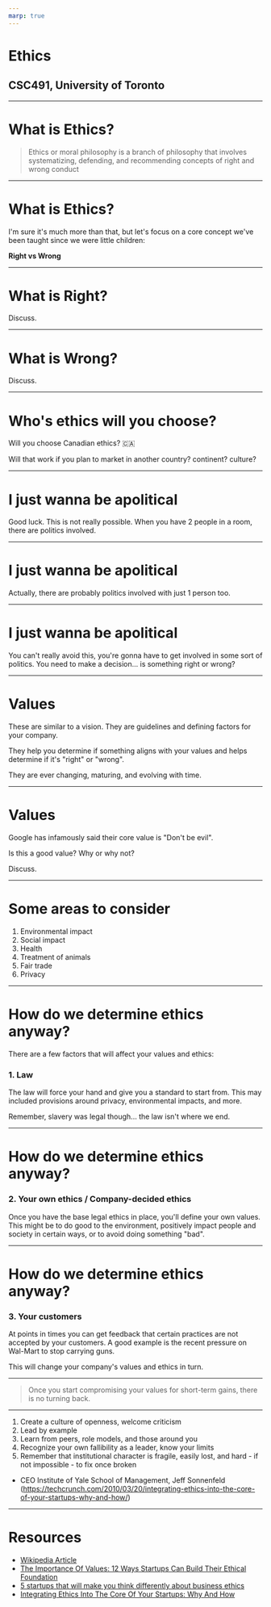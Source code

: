 ```yaml
---
marp: true
---
```


# Ethics

## CSC491, University of Toronto

---

# What is Ethics?

> Ethics or moral philosophy is a branch of philosophy that involves systematizing, defending, and recommending concepts of right and wrong conduct

---

# What is Ethics?

I'm sure it's much more than that, but let's focus on a core concept we've been taught since we were little children:

**Right vs Wrong**

---

# What is Right?

Discuss.

---

# What is Wrong?

Discuss.

---

# Who's ethics will you choose?

Will you choose Canadian ethics? 🇨🇦

Will that work if you plan to market in another country? continent? culture?

---

# I just wanna be apolitical

Good luck. This is not really possible. When you have 2 people in a room, there are politics involved.

---

# I just wanna be apolitical

Actually, there are probably politics involved with just 1 person too.

---

# I just wanna be apolitical

You can't really avoid this, you're gonna have to get involved in some sort of politics. You need to make a decision... is something right or wrong?

---

# Values

These are similar to a vision. They are guidelines and defining factors for your company.

They help you determine if something aligns with your values and helps determine if it's "right" or "wrong".

They are ever changing, maturing, and evolving with time.

---

# Values

Google has infamously said their core value is "Don't be evil".

Is this a good value? Why or why not?

Discuss.

---

# Some areas to consider

1) Environmental impact
2) Social impact
3) Health
4) Treatment of animals
5) Fair trade
6) Privacy

---

# How do we determine ethics anyway?

There are a few factors that will affect your values and ethics:

### 1. Law

The law will force your hand and give you a standard to start from. This may included provisions around privacy, environmental impacts, and more.

Remember, slavery was legal though... the law isn't where we end.

---

# How do we determine ethics anyway?

### 2. Your own ethics / Company-decided ethics

Once you have the base legal ethics in place, you'll define your own values. This might be to do good to the environment, positively impact people and society in certain ways, or to avoid doing something "bad".

---

# How do we determine ethics anyway?

### 3. Your customers

At points in times you can get feedback that certain practices are not accepted by your customers. A good example is the recent pressure on Wal-Mart to stop carrying guns.

This will change your company's values and ethics in turn.

---

> Once you start compromising your values for short-term gains, there is no turning back.

---

1)  Create a culture of openness, welcome criticism
2)  Lead by example
3)  Learn from peers, role models, and those around you
4)  Recognize your own fallibility as a leader, know your limits
5)  Remember that institutional character is fragile, easily lost, and hard - if not impossible - to fix once broken

- CEO Institute of Yale School of Management, Jeff Sonnenfeld
(https://techcrunch.com/2010/03/20/integrating-ethics-into-the-core-of-your-startups-why-and-how/)

---

# Resources

- [Wikipedia Article](https://en.wikipedia.org/wiki/Ethics)
- [The Importance Of Values: 12 Ways Startups Can Build Their Ethical Foundation](https://www.forbes.com/sites/forbescoachescouncil/2019/07/15/the-importance-of-values-12-ways-startups-can-build-their-ethical-foundation/)
- [5 startups that will make you think differently about business ethics](https://simpleweb.co.uk/5-startups-that-will-make-you-think-differently-about-business-ethics/)
- [Integrating Ethics Into The Core Of Your Startups: Why And How](https://techcrunch.com/2010/03/20/integrating-ethics-into-the-core-of-your-startups-why-and-how/)
